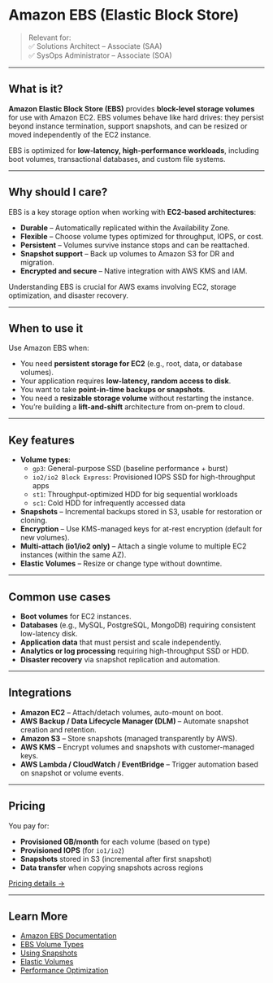 # Amazon EBS (Elastic Block Store)

> Relevant for:  
> ✅ Solutions Architect – Associate (SAA)  
> ✅ SysOps Administrator – Associate (SOA)

---

## What is it?

**Amazon Elastic Block Store (EBS)** provides **block-level storage volumes** for use with Amazon EC2. EBS volumes behave like hard drives: they persist beyond instance termination, support snapshots, and can be resized or moved independently of the EC2 instance.

EBS is optimized for **low-latency, high-performance workloads**, including boot volumes, transactional databases, and custom file systems.

---

## Why should I care?

EBS is a key storage option when working with **EC2-based architectures**:

- **Durable** – Automatically replicated within the Availability Zone.
- **Flexible** – Choose volume types optimized for throughput, IOPS, or cost.
- **Persistent** – Volumes survive instance stops and can be reattached.
- **Snapshot support** – Back up volumes to Amazon S3 for DR and migration.
- **Encrypted and secure** – Native integration with AWS KMS and IAM.

Understanding EBS is crucial for AWS exams involving EC2, storage optimization, and disaster recovery.

---

## When to use it

Use Amazon EBS when:

- You need **persistent storage for EC2** (e.g., root, data, or database volumes).
- Your application requires **low-latency, random access to disk**.
- You want to take **point-in-time backups or snapshots**.
- You need a **resizable storage volume** without restarting the instance.
- You’re building a **lift-and-shift** architecture from on-prem to cloud.

---

## Key features

- **Volume types**:
  - `gp3`: General-purpose SSD (baseline performance + burst)
  - `io2/io2 Block Express`: Provisioned IOPS SSD for high-throughput apps
  - `st1`: Throughput-optimized HDD for big sequential workloads
  - `sc1`: Cold HDD for infrequently accessed data
- **Snapshots** – Incremental backups stored in S3, usable for restoration or cloning.
- **Encryption** – Use KMS-managed keys for at-rest encryption (default for new volumes).
- **Multi-attach (io1/io2 only)** – Attach a single volume to multiple EC2 instances (within the same AZ).
- **Elastic Volumes** – Resize or change type without downtime.

---

## Common use cases

- **Boot volumes** for EC2 instances.
- **Databases** (e.g., MySQL, PostgreSQL, MongoDB) requiring consistent low-latency disk.
- **Application data** that must persist and scale independently.
- **Analytics or log processing** requiring high-throughput SSD or HDD.
- **Disaster recovery** via snapshot replication and automation.

---

## Integrations

- **Amazon EC2** – Attach/detach volumes, auto-mount on boot.
- **AWS Backup / Data Lifecycle Manager (DLM)** – Automate snapshot creation and retention.
- **Amazon S3** – Store snapshots (managed transparently by AWS).
- **AWS KMS** – Encrypt volumes and snapshots with customer-managed keys.
- **AWS Lambda / CloudWatch / EventBridge** – Trigger automation based on snapshot or volume events.

---

## Pricing

You pay for:

- **Provisioned GB/month** for each volume (based on type)
- **Provisioned IOPS** (for `io1/io2`)
- **Snapshots** stored in S3 (incremental after first snapshot)
- **Data transfer** when copying snapshots across regions

[Pricing details →](https://aws.amazon.com/ebs/pricing/)

---

## Learn More

- [Amazon EBS Documentation](https://docs.aws.amazon.com/ebs/)
- [EBS Volume Types](https://docs.aws.amazon.com/AWSEC2/latest/UserGuide/ebs-volume-types.html)
- [Using Snapshots](https://docs.aws.amazon.com/AWSEC2/latest/UserGuide/EBSSnapshots.html)
- [Elastic Volumes](https://docs.aws.amazon.com/AWSEC2/latest/UserGuide/ebs-modifying-volume.html)
- [Performance Optimization](https://docs.aws.amazon.com/AWSEC2/latest/UserGuide/ebs-io-characteristics.html)
